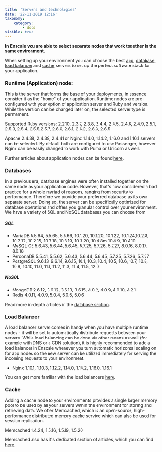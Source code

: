```yaml
---
title: 'Servers and technologies'
date: '22-11-2019 12:16'
taxonomy:
    category:
        - docs
visible: true
---
```


**In Enscale you are able to select separate nodes that work together in the same environment.**

When setting up your environment you can choose the best [app](/getting-started/servers-and-technologies#runtime-application-node), [database](/getting-started/servers-and-technologies#databases), [load balancer](/getting-started/servers-and-technologies#load-balancer) and [cache](/getting-started/servers-and-technologies#cache) servers to set up the perfect software stack for your application.

### Runtime (Application) node:

This is the server that forms the base of your deployments, in essence consider it as the "home" of your application. Runtime nodes are pre-configured with your option of application server and Ruby and version. While the version can be changed later on, the selected server type is permament.

Supported Ruby versions: 2.2.10, 2.3.7, 2.3.8, 2.4.4, 2.4.5, 2.4.6, 2.4.9, 2.5.1, 2.5.3, 2.5.4, 2.5.5,2.5.7, 2.6.0, 2.6.1, 2.6.2, 2.6.3, 2.6.5

Apache 2.4.38, 2.4.39, 2.4.41 or Nginx 1.14.0, 1.14.2, 1.16.0 and 1.16.1 servers can be selected. By default both are configured to use Passenger, however Nginx can be easily changed to work with Puma or Unicorn as well.

Further articles about application nodes can be found [here](https://enscale.com/docs/10/app).

### Databases

In a previous era, database engines were often installed together on the same node as your application code. However, that's now considered a bad practice for a whole myriad of reasons, ranging from security to performance. Therefore we provide your preferred database as its own separate server. Doing so, the server can be specifically optimized for database operations and offers you granular control over your environment. We have a variety of SQL and NoSQL databases you can choose from.

##### SQL
* MariaDB 5.5.64, 5.5.65, 5.5.66, 10.1.20, 10.1.20, 10.1.22, 10.1.24,10.2.8, 10.2.12, 10.2.15, 10.3.18, 10.3.19, 10.3.20, 10.4.8m 10.4.9, 10.4.10 
* MySQL CE  5.6.43, 5.6.44, 5.6.45, 5.7.25, 5.7.26, 5.7.27, 8.0.16, 8.0.17, 8.0.18
* PerconaDB 5.5.41, 5.5.62, 5.6.43, 5.6.44, 5.6.45, 5.7.25, 5.7.26, 5.7.27
* PostgreSQL  9.6.13, 9.6.14, 9.6.15, 10.1, 10.3, 10.4, 10.5, 10.6, 10.7, 10.8, 10.9, 10.10, 11.0, 11.1, 11.2, 11.3, 11.4, 11.5, 12.0

##### NoSQL 
* MongoDB 2.6.12, 3.6.12, 3.6.13, 3.6.15, 4.0.2, 4.0.9, 4.0.10, 4.2.1
* Redis 4.0.11, 4.0.9, 5.0.4, 5.0.5, 5.0.6

Read more in-depth articles in the [database section](https://enscale.com/docs/10/database-nodes).

###  Load Balancer

A load balancer server comes in handy when you have multiple runtime nodes - it will be set to automatically distribute requests between your servers. While load balancing can be done via other means as well (for example with DNS or a CDN solution), it is highly recommended to add a load balancer in Enscale whenever you turn automatic horizontal scaling on for app nodes so the new server can be utilized immediately for serving the incoming requests to your environment.

* Nginx 1.10.1, 1.10.3, 1.12.2, 1.14.0, 1.14.2, 1.16.0, 1.16.1


You can get more familiar with the load balancers [here](https://enscale.com/docs/10/load-balancer).

###  Cache

Adding a cache node to your environments provides a single larger memory pool to be used by all your servers within the environment for storing and retrieving data. We offer Memcached, which is an open-source, high-performance distributed memory cache service which can also be used for session replication.

Memcached 1.4.24, 1.5.16, 1.5.19, 1.5.20

Memcached also has it's dedicated section of articles, which you can find [here](https://enscale.com/docs/10/cache-node).